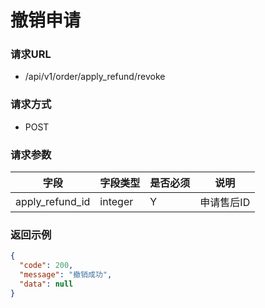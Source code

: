 # 撤销申请

### 请求URL

* /api/v1/order/apply_refund/revoke

### 请求方式

* POST

### 请求参数

| 字段              | 字段类型    | 是否必须 | 说明     |
|-----------------|---------|------|--------|
| apply_refund_id | integer | Y    | 申请售后ID |

### 返回示例

```json
{
  "code": 200,
  "message": "撤销成功",
  "data": null
}
```

